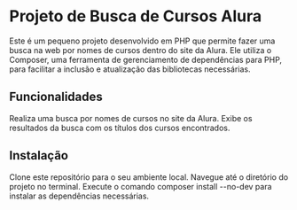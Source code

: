 # Projeto de Busca de Cursos Alura

Este é um pequeno projeto desenvolvido em PHP que permite fazer uma busca na web por nomes de cursos dentro do site da Alura. 
Ele utiliza o Composer, uma ferramenta de gerenciamento de dependências para PHP, para facilitar a inclusão e atualização das bibliotecas necessárias.

## Funcionalidades
Realiza uma busca por nomes de cursos no site da Alura.
Exibe os resultados da busca com os títulos dos cursos encontrados.

## Instalação
Clone este repositório para o seu ambiente local.
Navegue até o diretório do projeto no terminal.
Execute o comando composer install --no-dev para instalar as dependências necessárias.

